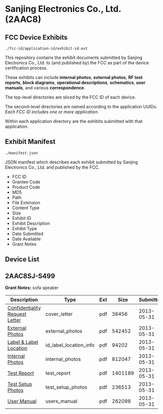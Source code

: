 # Sanjing Electronics Co., Ltd. (2AAC8)
## FCC Device Exhibits

```
./fcc-id/application-id/exhibit-id.ext
```

This repository contains the exhibit documents submitted by Sanjing Electronics Co., Ltd. to (and published by) the FCC as part of the device certification process.

These exhibits can include **internal photos**, **external photos**, **RF test reports**, **block diagrams**, **operational descriptions**, **schematics**, **user manuals**, and various **correspondence**.

The top-level directories are sliced by the FCC ID of each device.

The second-level directories are named according to the application UUIDs. *Each FCC ID includes one or more application.*

Within each application directory are the exhibits submitted with that application. 

## Exhibit Manifest

```
./manifest.json
```

JSON manifest which describes each exhibit submitted by Sanjing Electronics Co., Ltd. and published by the FCC.

- FCC ID
- Grantee Code
- Product Code
- MD5
- Path
- File Extension
- Content Type
- Size
- Exhibit ID
- Exhibit Description
- Exhibit Type
- Date Submitted
- Date Available
- Grant Notes

## Device List
## 2AAC8SJ-S499
**Grant Notes:** sofa speaker

| Description | Type | Ext | Size | Submitted | Available |
| ----------- | ---- | --- | ---- | --------- | --------- |
| [Confidentiality Request Letter](2AAC8SJ-S499/3297ddfddfebf78fc0b3a23fd677f4d1/1979522.pdf) | cover_letter | pdf | 36456 | 2013-05-31 | 2013-05-31 |
| [External Photos](2AAC8SJ-S499/3297ddfddfebf78fc0b3a23fd677f4d1/1979523.pdf) | external_photos | pdf | 542452 | 2013-05-31 | 2013-05-31 |
| [Label & Label Location](2AAC8SJ-S499/3297ddfddfebf78fc0b3a23fd677f4d1/1979525.pdf) | id_label_location_info | pdf | 94202 | 2013-05-31 | 2013-05-31 |
| [Internal Photos](2AAC8SJ-S499/3297ddfddfebf78fc0b3a23fd677f4d1/1979524.pdf) | internal_photos | pdf | 812047 | 2013-05-31 | 2013-05-31 |
| [Test Report](2AAC8SJ-S499/3297ddfddfebf78fc0b3a23fd677f4d1/1979526.pdf) | test_report | pdf | 1401189 | 2013-05-31 | 2013-05-31 |
| [Test Setup Photos](2AAC8SJ-S499/3297ddfddfebf78fc0b3a23fd677f4d1/1979527.pdf) | test_setup_photos | pdf | 236513 | 2013-05-31 | 2013-05-31 |
| [User Manual](2AAC8SJ-S499/3297ddfddfebf78fc0b3a23fd677f4d1/1979528.pdf) | users_manual | pdf | 262098 | 2013-05-31 | 2013-05-31 |
